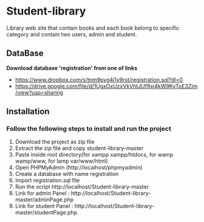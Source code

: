 # Student-library
Library web site that contain books and each book belong to specific category and contain two users, admin and student.
## DataBase
**Download database 'registration' from one of links**
- https://www.dropbox.com/s/tnm9pyg4i1y9rst/registration.sql?dl=0
- https://drive.google.com/file/d/1UgxOxUzxVkVhtJUf9xj4kW9KyToE3Zim/view?usp=sharing
## Installation
 ### Follow the following steps to install and run the project
  1. Download the project as zip file
  2. Extract the zip file and copy student-library-master
  3. Paste inside root directory(for xampp xampp/htdocs, for wamp wamp/www, for lamp var/www/html)
  4. Open PHPMyAdmin (http://localhost/phpmyadmin)
  5. Create a database with name registration
  6. Import registration.sql file
  7. Run the script http://localhost/Student-library-master
  8. Link for admin Panel : http://localhost/Student-library-master/adminPage.php
  9. Link for student Panel : http://localhost/Student-library-master/studentPage.php


